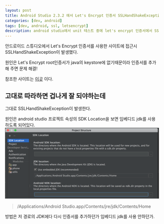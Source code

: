 ```yaml
---
layout: post
title: Android Studio 2.3.2 에서 Let's Encrypt 인증서 SSLHandShakeException 발생할때
categories: [dev, android]
tags: [dev, android, ssl, letsencrypt]
description: android studio에서 unit 테스트 중에 let's encrypt 인증서에서 SSLHandShakeException 해결
---
```


안드로이드 스튜디오에서 Let's Encrypt 인증서를 사용한 사이트에 접근시 SSLHandShakeException이 발생했다.

원인은 Let's Encrypt root인증서가 java의 keystore에 없기때문이라 인증서를 추가해 주면 문제 해결!

참조한 사이트는 [이곳](https://www.lesstif.com/pages/viewpage.action?pageId=12451848#Java의keystore에SSL/TLSServer인증서를import하는방법-let'sencrypt인증서) 이다.


## 고대로 따라하면 겁나게 잘 되야하는데 
그대로 SSLHandShakeException이 발생한다.

원인은 android studio 프로젝트 속성의 SDK Location을 보면 임베디드 jdk를 사용하도록 되어있다.
![Embedded JDK](/assets/images/android_studio_embedded_jdk.png)
> /Applications/Android Studio.app/Contents/jre/jdk/Contents/Home

방법은 저 경로의 JDK에다 다시 인증서를 추가하던가 임베디드 jdk를 사용 안하던가.